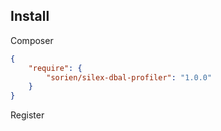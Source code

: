 ## Install

Composer

```json
{
    "require": {
        "sorien/silex-dbal-profiler": "1.0.0"
    }
}
```

Register

```php

```